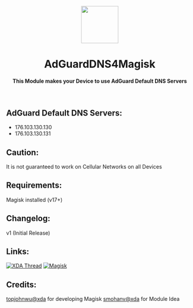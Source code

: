 <p align="center"><img src="https://i.ibb.co/17srxvz/AdGuard.png" width="100"></a>
<h1 align="center"><b>AdGuardDNS4Magisk</b></h1>
<h4 align="center">This Module makes your Device to use AdGuard Default DNS Servers</h4>
<br />

## AdGuard Default DNS Servers:
* 176.103.130.130
* 176.103.130.131

## Caution:
It is not guaranteed to work on Cellular Networks on all Devices
<br />

## Requirements:
Magisk installed (v17+)
<br />

## Changelog:
v1 (Initial Release)
<br />

## Links:
[![XDA Thread](https://img.shields.io/badge/XDA-Thread-orange.svg)](https://forum.xda-developers.com/apps/magisk/module-adguarddns4magisk-default-famile-t3905370)
[![Magisk](https://img.shields.io/badge/Magisk-v17%2B-brightgreen.svg)](https://forum.xda-developers.com/apps/magisk/official-magisk-v7-universal-systemless-t3473445)
<br />

## Credits:
<a href="https://forum.xda-developers.com/member.php?u=4470081">topjohnwu@xda</a> for developing Magisk
<a href="https://forum.xda-developers.com/member.php?u=358748">smohanv@xda</a> for Module Idea
